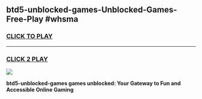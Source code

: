 
## btd5-unblocked-games-Unblocked-Games-Free-Play #whsma
<h3>
<a href="https://us.freeplayer.one?title=btd5-unblocked-games&ref=9M">CLICK TO PLAY</a></h3>
<hr>

<h3>
<a href="https://us.freeplayer.one?title=btd5-unblocked-games&ref=9M">CLICK 2 PLAY</a>
  
</h3>

<a href="https://us.freeplayer.one?title=btd5-unblocked-games&ref=9M"><img src="https://clearcache.store/games.png"></a>


**btd5-unblocked-games games unblocked: Your Gateway to Fun and Accessible Online Gaming**
